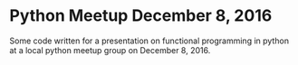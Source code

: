 # Python Meetup December 8, 2016
Some code written for a presentation on functional programming in python at a local python meetup group on December 8, 2016.
